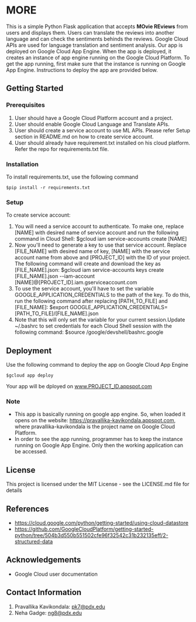 # MORE

This is a simple Python Flask application that accepts __MOvie REviews__ from users and displays them. Users can translate the reviews into another language and can check the sentiments behinds the reviews. Google Cloud APIs are used for language translation and sentiment analysis. Our app is deployed on Google Cloud App Engine. 
When the app is deployed, it creates an instance of app engine running on the Google Cloud Platform. To get the app running, first make sure that the instance is running on Google App Engine. Instructions to deploy the app are provided below.

## Getting Started
### Prerequisites
1. User should have a Google Cloud Platform account and a project.
2. User should enable Google Cloud Language and Translate APIs.
3. User should create a service account to use ML APIs. Please refer Setup section in README.md on how to create service account.
4. User should already have requirement.txt installed on his cloud platform. Refer the repo for requirements.txt file.
### Installation
To install requirements.txt, use the following command
```
$pip install -r requirements.txt
```
### Setup 
To create service account:
1. You will need a service account to authenticate. To make one, replace [NAME] with desired name of service account and run the following command in Cloud Shell: $gcloud iam service-accounts create [NAME]
2. Now you'll need to generate a key to use that service account. Replace [FILE_NAME] with desired name of key, [NAME] with the service account name from above and [PROJECT_ID] with the ID of your project. The following command will create and download the key as [FILE_NAME].json: $gcloud iam service-accounts keys create [FILE_NAME].json --iam-account [NAME]@[PROJECT_ID].iam.gserviceaccount.com
3. To use the service account, you'll have to set the variable GOOGLE_APPLICATION_CREDENTIALS to the path of the key. To do this, run the following command after replacing [PATH_TO_FILE] and [FILE_NAME]: $export GOOGLE_APPLICATION_CREDENTIALS=[PATH_TO_FILE]/[FILE_NAME].json
4. Note that this will only set the variable for your current session.Update ~/.bashrc to set credentials for each Cloud Shell session with the following command: $source /google/devshell/bashrc.google

## Deployment
Use the following command to deploy the app on Google Cloud App Engine
```
$gcloud app deploy
```
Your app will be dployed on www.PROJECT_ID.appspot.com
### Note
* This app is basically running on google app engine. So, when loaded it opens on the website: https://pravallika-kavikondala.appspot.com, where pravallika-kavikondala is the project name on Google Cloud Platform.
* In order to see the app running, programmer has to keep the instance running on Google App Engine. Only then the working application can be accessed.

## License
This project is licensed under the MIT License - see the LICENSE.md file for details

## References
* https://cloud.google.com/python/getting-started/using-cloud-datastore
* https://github.com/GoogleCloudPlatform/getting-started-python/tree/504b3d550b551502cfe96f32542c31b232135eff/2-structured-data
	
## Acknowledgements
* Google Cloud user documentation

## Contact Information
1. Pravallika Kavikondala: pk7@pdx.edu
2. Neha Gadge: ng8@pdx.edu
